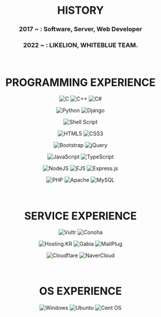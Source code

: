 <div align="center">

# HISTORY
### 2017 ~ : Software, Server, Web Developer
### 2022 ~ : LIKELION, WHITEBLUE TEAM.

<br/>

# PROGRAMMING EXPERIENCE

![C](https://img.shields.io/badge/c-%2300599C.svg?style=for-the-badge&logo=c&logoColor=white)
![C++](https://img.shields.io/badge/c++-%2300599C.svg?style=for-the-badge&logo=c%2B%2B&logoColor=white)
![C#](https://img.shields.io/badge/c%23-%23239120.svg?style=for-the-badge&logo=c-sharp&logoColor=white)

![Python](https://img.shields.io/badge/python-3670A0?style=for-the-badge&logo=python&logoColor=ffdd54)
![Django](https://img.shields.io/badge/django-%23092E20.svg?style=for-the-badge&logo=django&logoColor=white)

![Shell Script](https://img.shields.io/badge/shell_script-%23121011.svg?style=for-the-badge&logo=gnu-bash&logoColor=white)

![HTML5](https://img.shields.io/badge/html5-%23E34F26.svg?style=for-the-badge&logo=html5&logoColor=white)
![CSS3](https://img.shields.io/badge/css3-%231572B6.svg?style=for-the-badge&logo=css3&logoColor=white)

![Bootstrap](https://img.shields.io/badge/bootstrap-%23563D7C.svg?style=for-the-badge&logo=bootstrap&logoColor=white)
![jQuery](https://img.shields.io/badge/jquery-%230769AD.svg?style=for-the-badge&logo=jquery&logoColor=white)

![JavaScript](https://img.shields.io/badge/javascript-%23323330.svg?style=for-the-badge&logo=javascript&logoColor=%23F7DF1E)
![TypeScript](https://img.shields.io/badge/typescript-%23007ACC.svg?style=for-the-badge&logo=typescript&logoColor=white)
 
![NodeJS](https://img.shields.io/badge/node.js-6DA55F?style=for-the-badge&logo=node.js&logoColor=white)
![EJS](https://img.shields.io/badge/ejs-90a93a.svg?&style=for-the-badge&logo=ejs&logoColor=white)
![Express.js](https://img.shields.io/badge/express.js-%23404d59.svg?style=for-the-badge&logo=express&logoColor=%2361DAFB)

![PHP](https://img.shields.io/badge/php-%23777BB4.svg?style=for-the-badge&logo=php&logoColor=white)
![Apache](https://img.shields.io/badge/apache-%23D42029.svg?style=for-the-badge&logo=apache&logoColor=white)
![MySQL](https://img.shields.io/badge/mysql-%2300f.svg?style=for-the-badge&logo=mysql&logoColor=white)

<br/>

# SERVICE EXPERIENCE

![Vultr](https://img.shields.io/badge/Vultr-162c87.svg?&style=for-the-badge&logo=Vultr&logoColor=white)
![Conoha](https://img.shields.io/badge/Conoha-12b8d7.svg?&style=for-the-badge&logo=Conoha&logoColor=white)

![Hosting.KR](https://img.shields.io/badge/Hosting.KR-ffffff?style=for-the-badge&logo=Hosting.KR&logoColor=black)
![Gabia](https://img.shields.io/badge/Gabia-2c8bcb?style=for-the-badge&logo=Gabia&logoColor=black)
![MailPlug](https://img.shields.io/badge/MailPlug-fe6413?style=for-the-badge&logo=MailPlug&logoColor=black)

![Cloudflare](https://img.shields.io/badge/Cloudflare-F38020?style=for-the-badge&logo=Cloudflare&logoColor=white)
![NaverCloud](https://img.shields.io/badge/NaverCloud-12d731.svg?&style=for-the-badge&logo=Naver&logoColor=white)

<br/>

# OS EXPERIENCE

![Windows](https://img.shields.io/badge/Windows-0078D6?style=for-the-badge&logo=windows&logoColor=white)
![Ubuntu](https://img.shields.io/badge/Ubuntu-E95420?style=for-the-badge&logo=ubuntu&logoColor=white)
![Cent OS](https://img.shields.io/badge/cent%20os-002260?style=for-the-badge&logo=centos&logoColor=F0F0F0)

</div>
